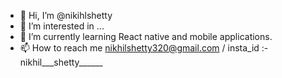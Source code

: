 - 👋 Hi, I’m @nikihlshetty
- 👀 I’m interested in ...
- 🌱 I’m currently learning React native and mobile applications.
- 📫 How to reach me nikhilshetty320@gmail.com / insta_id :- nikhil___shetty______

<!---
nikihlshetty/nikihlshetty is a ✨ special ✨ repository because its `README.md` (this file) appears on your GitHub profile.
You can click the Preview link to take a look at your changes.
--->
